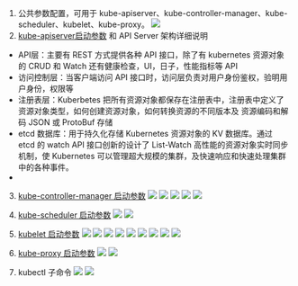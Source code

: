 1. 公共参数配置，可用于 kube-apiserver、kube-controller-manager、kube-scheduler、kubelet、kube-proxy。
![](1.png)
2. [kube-apiserver启动参数](https://kubernetes.io/zh/docs/reference/command-line-tools-reference/kube-apiserver/) 和 API Server 架构详细说明
- API层：主要有 REST 方式提供各种 API 接口，除了有 kubernetes 资源对象的 CRUD 和 Watch 还有健康检查，UI，日子，性能指标等 API
- 访问控制层：当客户端访问 API 接口时，访问层负责对用户身份鉴权，验明用户身份，权限等
- 注册表层：Kuberbetes 把所有资源对象都保存在注册表中，注册表中定义了 资源对象类型，如何创建资源对象，如何转换资源的不同版本及 资源编码和解码 JSON 或 ProtoBuf 存储
- etcd 数据库：用于持久化存储 Kubernetes 资源对象的 KV 数据库。通过 etcd 的 watch API 接口创新的设计了 List-Watch 高性能的资源对象实时同步机制，使 Kubernetes 可以管理超大规模的集群，及快速响应和快速处理集群中的各种事件。
- 
3. [kube-controller-manager 启动参数](https://kubernetes.io/zh/docs/reference/command-line-tools-reference/kube-controller-manager/)
![](11.jpg)
![](12.jpg)
![](13.jpg)
![](14.jpg)
![](15.jpg)

4. [kube-scheduler 启动参数](https://kubernetes.io/zh/docs/reference/command-line-tools-reference/kube-scheduler/)
![](16.jpg)
![](17.jpg)
5. [kubelet 启动参数](https://kubernetes.io/zh/docs/reference/command-line-tools-reference/kubelet/)
![](19.jpg)
![](20.jpg)
![](21.jpg)
![](22.jpg)
![](23.jpg)
![](24.jpg)
![](25.jpg)
![](26.jpg)
![](27.jpg)
6. [kube-proxy 启动参数](https://kubernetes.io/zh/docs/reference/command-line-tools-reference/kube-proxy/)
![](30.jpg)
![](31.jpg)
7. kubectl 子命令
![](28.jpg)
![](29.jpg)
